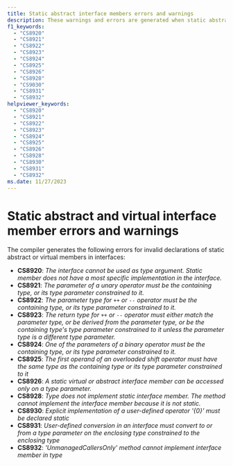 ```yaml
---
title: Static abstract interface members errors and warnings
description: These warnings and errors are generated when static abstract or virtual members are used incorrectly. Learn how to correct these errors.
f1_keywords:
  - "CS8920"
  - "CS8921"
  - "CS8922"
  - "CS8923"
  - "CS8924"
  - "CS8925"
  - "CS8926"
  - "CS8928"
  - "CS9030"
  - "CS8931"
  - "CS8932"
helpviewer_keywords:
  - "CS8920"
  - "CS8921"
  - "CS8922"
  - "CS8923"
  - "CS8924"
  - "CS8925"
  - "CS8926"
  - "CS8928"
  - "CS8930"
  - "CS8931"
  - "CS8932"
ms.date: 11/27/2023
---
```

# Static abstract and virtual interface member errors and warnings

The compiler generates the following errors for invalid declarations of static abstract or virtual members in interfaces:

- **CS8920**: *The interface cannot be used as type argument. Static member does not have a most specific implementation in the interface.*
- **CS8921**: *The parameter of a unary operator must be the containing type, or its type parameter constrained to it.*
- **CS8922**: *The parameter type for `++` or `--` operator must be the containing type, or its type parameter constrained to it.*
- **CS8923**: *The return type for `++` or `--` operator must either match the parameter type, or be derived from the parameter type, or be the containing type's type parameter constrained to it unless the parameter type is a different type parameter.*
- **CS8924**: *One of the parameters of a binary operator must be the containing type, or its type parameter constrained to it.*
- **CS8925**: *The first operand of an overloaded shift operator must have the same type as the containing type or its type parameter constrained to it*
- **CS8926**: *A static virtual or abstract interface member can be accessed only on a type parameter.*
- **CS8928**: *Type does not implement static interface member. The method cannot implement the interface member because it is not static.*
- **CS8930**: *Explicit implementation of a user-defined operator '{0}' must be declared static*
- **CS8931**: *User-defined conversion in an interface must convert to or from a type parameter on the enclosing type constrained to the enclosing type*
- **CS8932**: *'UnmanagedCallersOnly' method cannot implement interface member in type*

